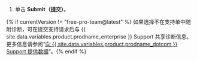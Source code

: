 1. 单击 **Submit（提交）**。

{% if currentVersion != "free-pro-team@latest" %}
如果选择不在支持单中随附诊断，可在提交支持请求后与 {{ site.data.variables.product.prodname_enterprise }} Support 共享诊断信息。 更多信息请参阅“[向 {{ site.data.variables.product.prodname_dotcom }} Support 提供数据](/enterprise/admin/guides/enterprise-support/providing-data-to-github-support)”。{% endif %}
